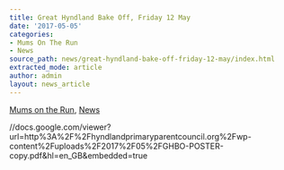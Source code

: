 ```yaml
---
title: Great Hyndland Bake Off, Friday 12 May
date: '2017-05-05'
categories:
- Mums On The Run
- News
source_path: news/great-hyndland-bake-off-friday-12-may/index.html
extracted_mode: article
author: admin
layout: news_article
---
```

[Mums on the Run](category/mums-on-the-run/), [News](/news/)

//docs.google.com/viewer?url=http%3A%2F%2Fhyndlandprimaryparentcouncil.org%2Fwp-content%2Fuploads%2F2017%2F05%2FGHBO-POSTER-copy.pdf&hl=en_GB&embedded=true
